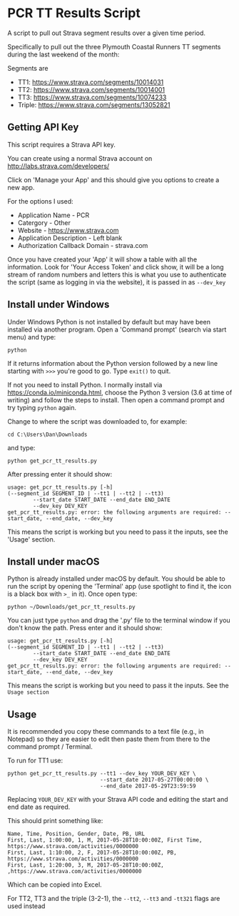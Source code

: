 # PCR TT Results Script #

A script to pull out Strava segment results over a given time period.

Specifically to pull out the three Plymouth Coastal Runners TT segments during the last weekend
of the month:

Segments are

* TT1: https://www.strava.com/segments/10014031
* TT2: https://www.strava.com/segments/10014001
* TT3: https://www.strava.com/segments/10074233
* Triple: https://www.strava.com/segments/13052821

## Getting API Key ##

This script requires a Strava API key.

You can create using a normal Strava account on http://labs.strava.com/developers/

Click on 'Manage your App' and this should give you options to create a new app.

For the options I used:

* Application Name - PCR
* Catergory - Other
* Website - https://www.strava.com
* Application Description - Left blank
* Authorization Callback Domain - strava.com

Once you have created your 'App' it will show a table with all the information. Look for 'Your Access Token'
and click show, it will be a long stream of random numbers and letters this is what you use to authenticate
the script (same as logging in via the website), it is passed in as `--dev_key`

## Install under Windows ##

Under Windows Python is not installed by default but may have been installed via another program. Open a 'Command prompt'
(search via start menu) and type:

```
python
```

If it returns information about the Python version followed by a new line starting with `>>>` you're good to go.
Type `exit()` to quit.

If not you need to install Python. I normally install via https://conda.io/miniconda.html, choose the Python 3
version (3.6 at time of writing) and follow the steps to install. Then open a command prompt and try typing `python`
again.

Change to where the script was downloaded to, for example:

```
cd C:\Users\Dan\Downloads
```

and type:

```
python get_pcr_tt_results.py
```

After pressing enter it should show:
```
usage: get_pcr_tt_results.py [-h]
(--segment_id SEGMENT_ID | --tt1 | --tt2 | --tt3)
        --start_date START_DATE --end_date END_DATE
        --dev_key DEV_KEY
get_pcr_tt_results.py: error: the following arguments are required: --start_date, --end_date, --dev_key
```
This means the script is working but you need to pass it the inputs, see the 'Usage' section.


## Install under macOS ##

Python is already installed under macOS by default. You should be able to run the script by opening the 'Terminal'
app (use spotlight to find it, the icon is a black box with `>_` in it). Once open type:

```
python ~/Downloads/get_pcr_tt_results.py
```

You can just type `python` and drag the '.py' file to the terminal window if you don't know the path.
Press enter and it should show:

```
usage: get_pcr_tt_results.py [-h]
(--segment_id SEGMENT_ID | --tt1 | --tt2 | --tt3)
        --start_date START_DATE --end_date END_DATE
        --dev_key DEV_KEY
get_pcr_tt_results.py: error: the following arguments are required: --start_date, --end_date, --dev_key
```

This means the script is working but you need to pass it the inputs. See the `Usage section`

## Usage ##

It is recommended you copy these commands to a text file (e.g., in Notepad) so they are easier to edit then paste them
from there to the command prompt / Terminal.

To run for TT1 use:

```
python get_pcr_tt_results.py --tt1 --dev_key YOUR_DEV_KEY \
                             --start_date 2017-05-27T00:00:00 \
                             --end_date 2017-05-29T23:59:59

```
Replacing `YOUR_DEV_KEY` with your Strava API code and editing the start and end date as required.

This should print something like:

```
Name, Time, Position, Gender, Date, PB, URL
First, Last, 1:00:00, 1, M, 2017-05-28T10:00:00Z, First Time, https://www.strava.com/activities/0000000
First, Last, 1:10:00, 2, F, 2017-05-28T10:00:00Z, PB, https://www.strava.com/activities/0000000
First, Last, 1:20:00, 3, M, 2017-05-28T10:00:00Z, ,https://www.strava.com/activities/0000000
```

Which can be copied into Excel.

For TT2, TT3 and the triple (3-2-1), the `--tt2`, `--tt3` and `-tt321` flags are used instead

